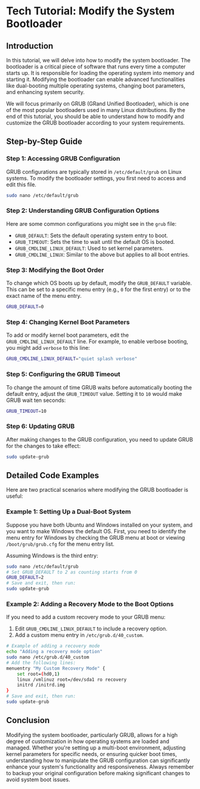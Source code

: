 # Tech Tutorial: Modify the System Bootloader

## Introduction

In this tutorial, we will delve into how to modify the system bootloader. The bootloader is a critical piece of software that runs every time a computer starts up. It is responsible for loading the operating system into memory and starting it. Modifying the bootloader can enable advanced functionalities like dual-booting multiple operating systems, changing boot parameters, and enhancing system security.

We will focus primarily on GRUB (GRand Unified Bootloader), which is one of the most popular bootloaders used in many Linux distributions. By the end of this tutorial, you should be able to understand how to modify and customize the GRUB bootloader according to your system requirements.

## Step-by-Step Guide

### Step 1: Accessing GRUB Configuration

GRUB configurations are typically stored in `/etc/default/grub` on Linux systems. To modify the bootloader settings, you first need to access and edit this file.

```bash
sudo nano /etc/default/grub
```

### Step 2: Understanding GRUB Configuration Options

Here are some common configurations you might see in the `grub` file:

- `GRUB_DEFAULT`: Sets the default operating system entry to boot.
- `GRUB_TIMEOUT`: Sets the time to wait until the default OS is booted.
- `GRUB_CMDLINE_LINUX_DEFAULT`: Used to set kernel parameters.
- `GRUB_CMDLINE_LINUX`: Similar to the above but applies to all boot entries.

### Step 3: Modifying the Boot Order

To change which OS boots up by default, modify the `GRUB_DEFAULT` variable. This can be set to a specific menu entry (e.g., `0` for the first entry) or to the exact name of the menu entry.

```bash
GRUB_DEFAULT=0
```

### Step 4: Changing Kernel Boot Parameters

To add or modify kernel boot parameters, edit the `GRUB_CMDLINE_LINUX_DEFAULT` line. For example, to enable verbose booting, you might add `verbose` to this line:

```bash
GRUB_CMDLINE_LINUX_DEFAULT="quiet splash verbose"
```

### Step 5: Configuring the GRUB Timeout

To change the amount of time GRUB waits before automatically booting the default entry, adjust the `GRUB_TIMEOUT` value. Setting it to `10` would make GRUB wait ten seconds:

```bash
GRUB_TIMEOUT=10
```

### Step 6: Updating GRUB

After making changes to the GRUB configuration, you need to update GRUB for the changes to take effect:

```bash
sudo update-grub
```

## Detailed Code Examples

Here are two practical scenarios where modifying the GRUB bootloader is useful:

### Example 1: Setting Up a Dual-Boot System

Suppose you have both Ubuntu and Windows installed on your system, and you want to make Windows the default OS. First, you need to identify the menu entry for Windows by checking the GRUB menu at boot or viewing `/boot/grub/grub.cfg` for the menu entry list.

Assuming Windows is the third entry:

```bash
sudo nano /etc/default/grub
# Set GRUB_DEFAULT to 2 as counting starts from 0
GRUB_DEFAULT=2
# Save and exit, then run:
sudo update-grub
```

### Example 2: Adding a Recovery Mode to the Boot Options

If you need to add a custom recovery mode to your GRUB menu:

1. Edit `GRUB_CMDLINE_LINUX_DEFAULT` to include a recovery option.
2. Add a custom menu entry in `/etc/grub.d/40_custom`.

```bash
# Example of adding a recovery mode
echo "Adding a recovery mode option"
sudo nano /etc/grub.d/40_custom
# Add the following lines:
menuentry "My Custom Recovery Mode" {
    set root=(hd0,1)
    linux /vmlinuz root=/dev/sda1 ro recovery
    initrd /initrd.img
}
# Save and exit, then run:
sudo update-grub
```

## Conclusion

Modifying the system bootloader, particularly GRUB, allows for a high degree of customization in how operating systems are loaded and managed. Whether you're setting up a multi-boot environment, adjusting kernel parameters for specific needs, or ensuring quicker boot times, understanding how to manipulate the GRUB configuration can significantly enhance your system's functionality and responsiveness. Always remember to backup your original configuration before making significant changes to avoid system boot issues.